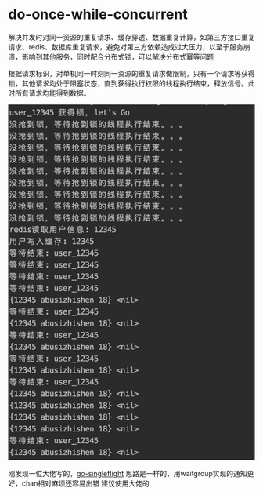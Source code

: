 # do-once-while-concurrent

解决并发时对同一资源的重复请求、缓存穿透、数据重复计算，如第三方接口重复请求、redis、数据库重复请求，避免对第三方依赖造成过大压力，以至于服务崩溃，影响到其他服务，同时配合分布式锁，可以解决分布式幂等问题

根据请求标识，对单机同一时刻同一资源的重复请求做限制，只有一个请求等获得锁，其他请求均处于阻塞状态，直到获得执行权限的线程执行结束，释放信号。此时所有请求均能得到数据。

![](example.png)


刚发现一位大佬写的，[go-singleflight](https://github.com/yangchenxing/go-singleflight)
思路是一样的，用waitgroup实现的通知更好，chan相对麻烦还容易出错
建议使用大佬的
